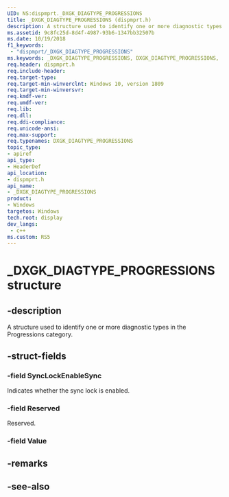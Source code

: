 ```yaml
---
UID: NS:dispmprt._DXGK_DIAGTYPE_PROGRESSIONS
title: _DXGK_DIAGTYPE_PROGRESSIONS (dispmprt.h)
description: A structure used to identify one or more diagnostic types in the Progressions category.
ms.assetid: 9c8fc25d-8d4f-4987-93b6-1347bb32507b
ms.date: 10/19/2018
f1_keywords:
 - "dispmprt/_DXGK_DIAGTYPE_PROGRESSIONS"
ms.keywords: _DXGK_DIAGTYPE_PROGRESSIONS, DXGK_DIAGTYPE_PROGRESSIONS, 
req.header: dispmprt.h
req.include-header:
req.target-type:
req.target-min-winverclnt: Windows 10, version 1809
req.target-min-winversvr:
req.kmdf-ver:
req.umdf-ver:
req.lib:
req.dll:
req.ddi-compliance:
req.unicode-ansi:
req.max-support:
req.typenames: DXGK_DIAGTYPE_PROGRESSIONS
topic_type: 
- apiref
api_type: 
- HeaderDef
api_location: 
- dispmprt.h
api_name: 
- _DXGK_DIAGTYPE_PROGRESSIONS
product:
- Windows
targetos: Windows
tech.root: display
dev_langs:
 - c++
ms.custom: RS5
---
```


# _DXGK_DIAGTYPE_PROGRESSIONS structure

## -description

A structure used to identify one or more diagnostic types in the Progressions category.

## -struct-fields

### -field SyncLockEnableSync

Indicates whether the sync lock is enabled.

### -field Reserved

Reserved.

### -field Value
 

## -remarks

## -see-also
